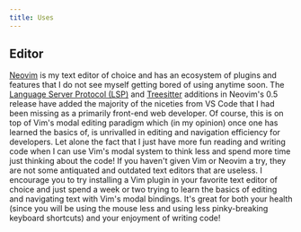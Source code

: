 ```yaml
---
title: Uses
---
```

## Editor

[Neovim](https://neovim.io) is my text editor of choice and has an ecosystem of plugins and features that I do not see myself getting bored of using anytime soon. The [Language Server Protocol (LSP)](https://microsoft.github.io/language-server-protocol/overviews/lsp/overview/) and [Treesitter](https://tree-sitter.github.io/tree-sitter/) additions in Neovim's 0.5 release have added the majority of the niceties from VS Code that I had been missing as a primarily front-end web developer. Of course, this is on top of Vim's modal editing paradigm which (in my opinion) once one has learned the basics of, is unrivalled in editing and navigation efficiency for developers. Let alone the fact that I just have more fun reading and writing code when I can use Vim's modal system to think less and spend more time just thinking about the code! If you haven't given Vim or Neovim a try, they are not some antiquated and outdated text editors that are useless. I encourage you to try installing a Vim plugin in your favorite text editor of choice and just spend a week or two trying to learn the basics of editing and navigating text with Vim's modal bindings. It's great for both your health (since you will be using the mouse less and using less pinky-breaking keyboard shortcuts) and your enjoyment of writing code!
